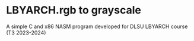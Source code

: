 # LBYARCH.rgb to grayscale
 A simple C and x86 NASM program developed for DLSU LBYARCH course (T3 2023-2024)
